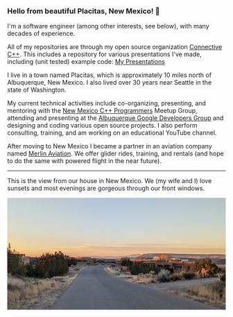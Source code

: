 ### Hello from beautiful Placitas, New Mexico! 👋

I'm a software engineer (among other interests, see below), with many decades of experience.

All of my repositories are through my open source organization [Connective C++](https://github.com/connectivecpp/). This includes a repository for various presentations I've made, including (unit tested) example code: [My Presentations](https://github.com/connectivecpp/presentations/)

I live in a town named Placitas, which is approximately 10 miles north of Albuquerque, New Mexico. I also lived over 30 years near Seattle in the state of Washington.

My current technical activities include co-organizing, presenting, and mentoring with the [New Mexico C++ Programmers](https://www.meetup.com/new-mexico-cpp-programmers/) Meetup Group, attending and presenting at the [Albuquerque Google Developers Group](https://gdg.community.dev/gdg-albuquerque/) and designing and coding various open source projects. I also perform consulting, training, and am working on an educational YouTube channel.

After moving to New Mexico I became a partner in an aviation company named [Merlin Aviation](https://merlinavation.net). We offer glider rides, training, and rentals (and hope to do the same with powered flight in the near future).

---

This is the view from our house in New Mexico. We (my wife and I) love sunsets and most evenings are gorgeous through our front windows.

![On my daily walk through the neighborhood](./pics/neighborhood_view.jpg)

<!--
**cliffg-softwarelibre/cliffg-softwarelibre** is a ✨ _special_ ✨ repository because its `README.md` (this file) appears on your GitHub profile.

Here are some ideas to get you started:

- 🔭 I’m currently working on ...
- 🌱 I’m currently learning ...
- 👯 I’m looking to collaborate on ...
- 🤔 I’m looking for help with ...
- 💬 Ask me about ...
- 📫 How to reach me: ...
- 😄 Pronouns: ...
- ⚡ Fun fact: ...
-->
